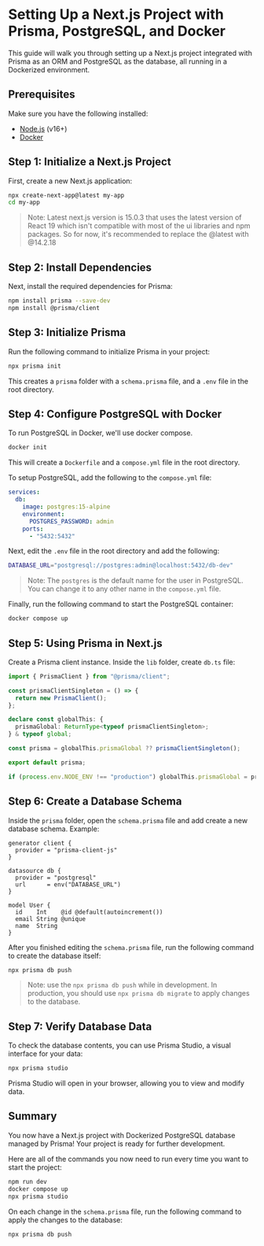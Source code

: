 # Setting Up a Next.js Project with Prisma, PostgreSQL, and Docker

This guide will walk you through setting up a Next.js project integrated with Prisma as an ORM and PostgreSQL as the database, all running in a Dockerized environment.

## Prerequisites

Make sure you have the following installed:

- [Node.js](https://nodejs.org/) (v16+)
- [Docker](https://www.docker.com/)

## Step 1: Initialize a Next.js Project

First, create a new Next.js application:

```bash
npx create-next-app@latest my-app
cd my-app
```

> Note: Latest next.js version is 15.0.3 that uses the latest version of React 19 which isn't compatible with most of the ui libraries and npm packages. So for now, it's recommended to replace the @latest with @14.2.18

## Step 2: Install Dependencies

Next, install the required dependencies for Prisma:

```bash
npm install prisma --save-dev
npm install @prisma/client
```

## Step 3: Initialize Prisma

Run the following command to initialize Prisma in your project:

```bash
npx prisma init
```

This creates a `prisma` folder with a `schema.prisma` file, and a `.env` file in the root directory.

## Step 4: Configure PostgreSQL with Docker

To run PostgreSQL in Docker, we'll use docker compose.

```bash
docker init
```

This will create a `Dockerfile` and a `compose.yml` file in the root directory.

To setup PostgreSQL, add the following to the `compose.yml` file:

```yml
services:
  db:
    image: postgres:15-alpine
    environment:
      POSTGRES_PASSWORD: admin
    ports:
      - "5432:5432"
```

Next, edit the `.env` file in the root directory and add the following:

```bash
DATABASE_URL="postgresql://postgres:admin@localhost:5432/db-dev"
```

> Note: The `postgres` is the default name for the user in PostgreSQL. You can change it to any other name in the `compose.yml` file.

Finally, run the following command to start the PostgreSQL container:

```bash
docker compose up
```

## Step 5: Using Prisma in Next.js

Create a Prisma client instance. Inside the `lib` folder, create `db.ts` file:

```ts
import { PrismaClient } from "@prisma/client";

const prismaClientSingleton = () => {
  return new PrismaClient();
};

declare const globalThis: {
  prismaGlobal: ReturnType<typeof prismaClientSingleton>;
} & typeof global;

const prisma = globalThis.prismaGlobal ?? prismaClientSingleton();

export default prisma;

if (process.env.NODE_ENV !== "production") globalThis.prismaGlobal = prisma;
```

## Step 6: Create a Database Schema

Inside the `prisma` folder, open the `schema.prisma` file and add create a new database schema. Example:

```prisma
generator client {
  provider = "prisma-client-js"
}

datasource db {
  provider = "postgresql"
  url      = env("DATABASE_URL")
}

model User {
  id    Int    @id @default(autoincrement())
  email String @unique
  name  String
}
```

After you finished editing the `schema.prisma` file, run the following command to create the database itself:

```bash
npx prisma db push
```

> Note: use the `npx prisma db push` while in development. In production, you should use `npx prisma db migrate` to apply changes to the database.

## Step 7: Verify Database Data

To check the database contents, you can use Prisma Studio, a visual interface for your data:

```bash
npx prisma studio
```

Prisma Studio will open in your browser, allowing you to view and modify data.

## Summary

You now have a Next.js project with Dockerized PostgreSQL database managed by Prisma! Your project is ready for further development.

Here are all of the commands you now need to run every time you want to start the project:

```bash
npm run dev
docker compose up
npx prisma studio
```

On each change in the `schema.prisma` file, run the following command to apply the changes to the database:

```bash
npx prisma db push
```
